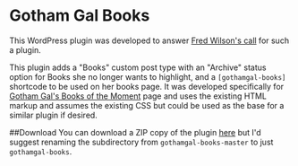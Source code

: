 Gotham Gal Books
===============
This WordPress plugin was developed to answer [Fred Wilson's call](http://avc.com/2014/04/a-wordpress-plugin-for-a-books-list/) for such a plugin.

This plugin adds a "Books" custom post type with an "Archive" status option for Books she no longer wants to highlight, and a `[gothamgal-books]` shortcode to be used on her books page. It was developed specifically for [Gotham Gal's Books of the Moment](http://gothamgal.com/books-of-the-moment/) page and uses the existing HTML markup and assumes the existing CSS but could be used as the base for a similar plugin if desired.

##Download
You can download a ZIP copy of the plugin [here](https://github.com/newclarity/gothamgal-books/archive/master.zip) but I'd suggest renaming the subdirectory from `gothamgal-books-master` to just `gothamgal-books`.
